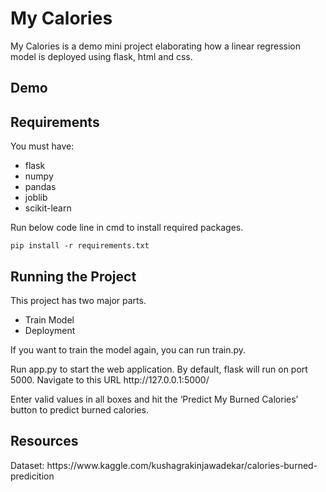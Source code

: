 <h1>My Calories</h1>
<p>My Calories is a demo mini project elaborating how a linear regression model is deployed using flask, html and css.</p>

<h2>Demo</h2>

<h2>Requirements</h2>
<p>You must have: </p>
<ul>
<li>flask</li>
<li>numpy</li>
<li>pandas</li>
<li>joblib</li>
<li>scikit-learn</li>
</ul>
<p>Run below code line in cmd to install required packages.</p>
<p><code>pip install -r requirements.txt</code></p>

<h2>Running the Project</h2>
<p>This project has two major parts.</p>
<ul>
<li>Train Model</li>
<li>Deployment</li>
</ul>
<p>If you want to train the model again, you can run train.py.</p>
<p>Run app.py to start the web application. By default, flask will run on port 5000. Navigate to this URL http://127.0.0.1:5000/</p>
<p>Enter valid values in all boxes and hit the ‘Predict My Burned Calories’ button to predict burned calories.</p>

<h2>Resources</h2>
<p>Dataset: https://www.kaggle.com/kushagrakinjawadekar/calories-burned-predicition</p>
